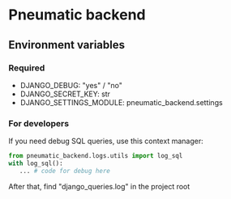 # Pneumatic backend

## Environment variables

### Required 
* DJANGO_DEBUG: "yes" / "no"
* DJANGO_SECRET_KEY: str
* DJANGO_SETTINGS_MODULE: pneumatic_backend.settings

### For developers
If you need debug SQL queries, use this context manager:
```python
from pneumatic_backend.logs.utils import log_sql
with log_sql():
   ... # code for debug here
```
After that, find "django_queries.log" in the project root 
